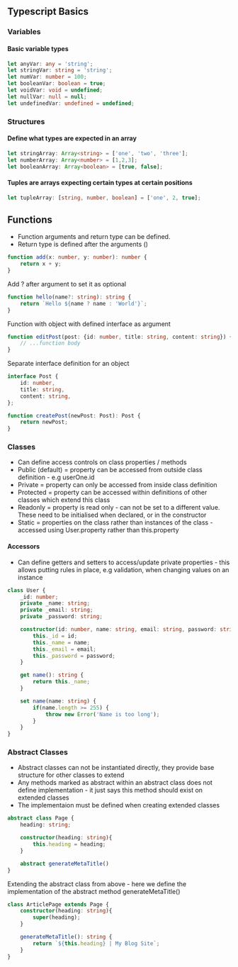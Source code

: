 ## Typescript Basics

### Variables

#### Basic variable types
```typescript
let anyVar: any = 'string';
let stringVar: string = 'string';
let numVar: number = 100;
let booleanVar: boolean = true;
let voidVar: void = undefined;
let nullVar: null = null;
let undefinedVar: undefined = undefined;
```

### Structures

#### Define what types are expected in an array
```typescript
let stringArray: Array<string> = ['one', 'two', 'three'];
let numberArray: Array<number> = [1,2,3];
let booleanArray: Array<boolean> = [true, false];
```

#### Tuples are arrays expecting certain types at certain positions
```typescript
let tupleArray: [string, number, boolean] = ['one', 2, true];
```

## Functions

+ Function arguments and return type can be defined.
+ Return type is defined after the arguments ()

```typescript
function add(x: number, y: number): number {
    return x + y;
}
```

Add ? after argument to set it as optional
```typescript
function hello(name?: string): string {
    return `Hello ${name ? name : 'World'}`; 
}
```

Function with object with defined interface as argument
```typescript
function editPost(post: {id: number, title: string, content: string}) {
    // ...function body
}
```

Separate interface definition for an object
```typescript
interface Post {
    id: number,
    title: string,
    content: string,
};

function createPost(newPost: Post): Post {
    return newPost;
}
```

### Classes

+ Can define access controls on class properties / methods
+ Public (default) = property can be accessed from outside class definition - e.g userOne.id
+ Private = property can only be accessed from inside class definition
+ Protected = property can be accessed within definitions of other classes which extend this class
+ Readonly = property is read only - can not be set to a different value. These need to be initialised when declared, or in the constructor
+ Static = properties on the class rather than instances of the class - accessed using User.property rather than this.property

#### Accessors
+ Can define getters and setters to access/update private properties - this allows putting rules in place, e.g validation, when changing values on an instance

```typescript
class User {
    _id: number;
    private _name: string;
    private _email: string;
    private _password: string;

    constructor(id: number, name: string, email: string, password: string) {
        this._id = id;
        this._name = name;
        this._email = email;
        this._password = password;
    }

    get name(): string {
        return this._name;
    }

    set name(name: string) {
        if(name.length >= 255) {
            throw new Error('Name is too long');
        }
    }
}
```

### Abstract Classes

+ Abstract classes can not be instantiated directly, they provide base structure for other classes to extend
+ Any methods marked as abstract within an abstract class does not define implementation - it just says this method should exist on extended classes
+ The implementaion must be defined when creating extended classes

```typescript
abstract class Page {
    heading: string;

    constructor(heading: string){
        this.heading = heading;
    }

    abstract generateMetaTitle()
}
```

Extending the abstract class from above - here we define the implementation of the abstract method generateMetaTitle()

```typescript
class ArticlePage extends Page {
    constructor(heading: string){
        super(heading);
    }

    generateMetaTitle(): string {
        return `${this.heading} | My Blog Site`;
    }
}
```